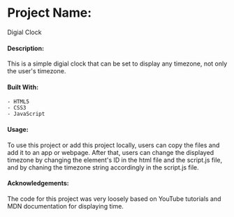 # Project Name:  

Digial Clock

#### Description:  

This is a simple digial clock that can be set to display any timezone, not only the user's timezone. 

#### Built With:  

    - HTML5  
    - CSS3  
    - JavaScript

#### Usage:  

To use this project or add this project locally, users can copy the files and add it to an app or webpage. After that, users can change the displayed timezone by changing the element's ID in the html file and the script.js file, and by chaning the timezone string accordingly in the script.js file. 

#### Acknowledgements:  

The code for this project was very loosely based on YouTube tutorials and MDN documentation for displaying time.